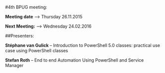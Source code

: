

#4th BPUG meeting:

**Meeting date**  --> Thursday  26.11.2015

**Next Meeting:** --> Wednesday 24.02.2016

##Presenters:

**Stéphane van Gulick** – Introduction to PowerShell 5.0 classes: practical use case using PowerShell classes

**Stefan Roth** – End to end Automation Using PowerShell and Service Manager




